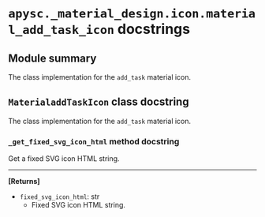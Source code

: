 # `apysc._material_design.icon.material_add_task_icon` docstrings

## Module summary

The class implementation for the `add_task` material icon.

## `MaterialaddTaskIcon` class docstring

The class implementation for the `add_task` material icon.

### `_get_fixed_svg_icon_html` method docstring

Get a fixed SVG icon HTML string.<hr>

**[Returns]**

- `fixed_svg_icon_html`: str
  - Fixed SVG icon HTML string.